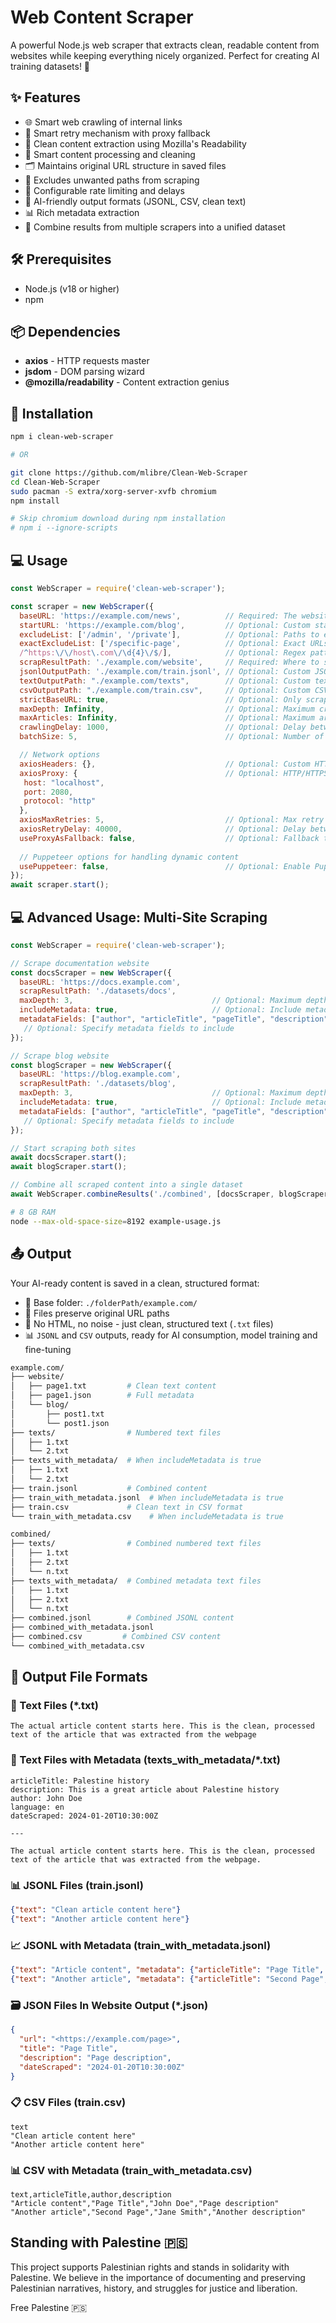 # Web Content Scraper

A powerful Node.js web scraper that extracts clean, readable content from websites while keeping everything nicely organized. Perfect for creating AI training datasets! 🤖

## ✨ Features

- 🌐 Smart web crawling of internal links
- 🔄 Smart retry mechanism with proxy fallback
- 📝 Clean content extraction using Mozilla's Readability
- 🧹 Smart content processing and cleaning
- 🗂️ Maintains original URL structure in saved files
- 🚫 Excludes unwanted paths from scraping
- 🚦 Configurable rate limiting and delays
- 🤖 AI-friendly output formats (JSONL, CSV, clean text)
- 📊 Rich metadata extraction
- 📁 Combine results from multiple scrapers into a unified dataset

## 🛠️ Prerequisites

- Node.js (v18 or higher)
- npm

## 📦 Dependencies

- **axios** - HTTP requests master
- **jsdom** - DOM parsing wizard
- **@mozilla/readability** - Content extraction genius

## 🚀 Installation

```bash
npm i clean-web-scraper

# OR

git clone https://github.com/mlibre/Clean-Web-Scraper
cd Clean-Web-Scraper
sudo pacman -S extra/xorg-server-xvfb chromium
npm install

# Skip chromium download during npm installation
# npm i --ignore-scripts
```

## 💻 Usage

```js
const WebScraper = require('clean-web-scraper');

const scraper = new WebScraper({
  baseURL: 'https://example.com/news',          // Required: The website base url to scrape
  startURL: 'https://example.com/blog',         // Optional: Custom starting URL
  excludeList: ['/admin', '/private'],          // Optional: Paths to exclude
  exactExcludeList: ['/specific-page',          // Optional: Exact URLs to exclude 
  /^https:\/\/host\.com\/\d{4}\/$/],            // Optional: Regex patterns to exclude. this will exclude urls likee https://host.com/2023/
  scrapResultPath: './example.com/website',     // Required: Where to save the content
  jsonlOutputPath: './example.com/train.jsonl', // Optional: Custom JSONL output path
  textOutputPath: "./example.com/texts",        // Optional: Custom text output path
  csvOutputPath: "./example.com/train.csv",     // Optional: Custom CSV output path
  strictBaseURL: true,                          // Optional: Only scrape URLs from same domain
  maxDepth: Infinity,                           // Optional: Maximum crawling depth
  maxArticles: Infinity,                        // Optional: Maximum articles to scrape
  crawlingDelay: 1000,                          // Optional: Delay between requests (ms)
  batchSize: 5,                                 // Optional: Number of URLs to process concurrently

  // Network options
  axiosHeaders: {},                             // Optional: Custom HTTP headers
  axiosProxy: {                                 // Optional: HTTP/HTTPS proxy
   host: "localhost",
   port: 2080,
   protocol: "http"
  },              
  axiosMaxRetries: 5,                           // Optional: Max retry attempts
  axiosRetryDelay: 40000,                       // Optional: Delay between retries (ms)
  useProxyAsFallback: false,                    // Optional: Fallback to proxy on failure
  
  // Puppeteer options for handling dynamic content
  usePuppeteer: false,                          // Optional: Enable Puppeteer browser
});
await scraper.start();
```

## 💻 Advanced Usage: Multi-Site Scraping

```js
const WebScraper = require('clean-web-scraper');

// Scrape documentation website
const docsScraper = new WebScraper({
  baseURL: 'https://docs.example.com',
  scrapResultPath: './datasets/docs',
  maxDepth: 3,                               // Optional: Maximum depth for recursive crawling
  includeMetadata: true,                     // Optional: Include metadata in output files
  metadataFields: ["author", "articleTitle", "pageTitle", "description", "dateScrapedDate"],
   // Optional: Specify metadata fields to include
});

// Scrape blog website
const blogScraper = new WebScraper({
  baseURL: 'https://blog.example.com',
  scrapResultPath: './datasets/blog',
  maxDepth: 3,                               // Optional: Maximum depth for recursive crawling
  includeMetadata: true,                     // Optional: Include metadata in output files
  metadataFields: ["author", "articleTitle", "pageTitle", "description", "dateScrapedDate"],
   // Optional: Specify metadata fields to include
});

// Start scraping both sites
await docsScraper.start();
await blogScraper.start();

// Combine all scraped content into a single dataset
await WebScraper.combineResults('./combined', [docsScraper, blogScraper]);
```

```bash
# 8 GB RAM
node --max-old-space-size=8192 example-usage.js
```

## 📤 Output

Your AI-ready content is saved in a clean, structured format:

- 📁 Base folder: `./folderPath/example.com/`
- 📑 Files preserve original URL paths
- 🤖 No HTML, no noise - just clean, structured text (`.txt` files)
- 📊 `JSONL` and `CSV` outputs, ready for AI consumption, model training and fine-tuning

```bash
example.com/
├── website/
│   ├── page1.txt         # Clean text content
│   ├── page1.json        # Full metadata
│   └── blog/
│       ├── post1.txt
│       └── post1.json
├── texts/                # Numbered text files
│   ├── 1.txt
│   └── 2.txt
├── texts_with_metadata/  # When includeMetadata is true
│   ├── 1.txt
│   └── 2.txt
├── train.jsonl           # Combined content
├── train_with_metadata.jsonl  # When includeMetadata is true
├── train.csv             # Clean text in CSV format
└── train_with_metadata.csv    # When includeMetadata is true

combined/
├── texts/                # Combined numbered text files
│   ├── 1.txt
│   ├── 2.txt
│   └── n.txt
├── texts_with_metadata/  # Combined metadata text files
│   ├── 1.txt
│   ├── 2.txt
│   └── n.txt
├── combined.jsonl        # Combined JSONL content
├── combined_with_metadata.jsonl
├── combined.csv         # Combined CSV content
└── combined_with_metadata.csv
```

## 📄 Output File Formats

### 📝 Text Files (*.txt)

```text
The actual article content starts here. This is the clean, processed text of the article that was extracted from the webpage
```

### 📑 Text Files with Metadata (texts_with_metadata/*.txt)

```text
articleTitle: Palestine history
description: This is a great article about Palestine history
author: John Doe
language: en
dateScraped: 2024-01-20T10:30:00Z

---

The actual article content starts here. This is the clean, processed text of the article that was extracted from the webpage.
```

### 📊 JSONL Files (train.jsonl)

```json
{"text": "Clean article content here"}
{"text": "Another article content here"}
```

### 📈 JSONL with Metadata (train_with_metadata.jsonl)

```json
{"text": "Article content", "metadata": {"articleTitle": "Page Title", "author": "John Doe"}}
{"text": "Another article", "metadata": {"articleTitle": "Second Page", "author": "Jane Smith"}}
```

### 🗃️ JSON Files In Website Output  (*.json)

```json
{
  "url": "<https://example.com/page>",
  "title": "Page Title",
  "description": "Page description",
  "dateScraped": "2024-01-20T10:30:00Z"
}
```

### 📋 CSV Files (train.csv)

```csv
text
"Clean article content here"
"Another article content here"
```

### 📊 CSV with Metadata (train_with_metadata.csv)

```csv
text,articleTitle,author,description
"Article content","Page Title","John Doe","Page description"
"Another article","Second Page","Jane Smith","Another description"
```

## Standing with Palestine 🇵🇸

This project supports Palestinian rights and stands in solidarity with Palestine. We believe in the importance of documenting and preserving Palestinian narratives, history, and struggles for justice and liberation.

Free Palestine 🇵🇸
